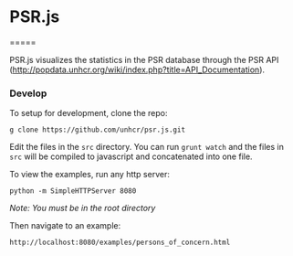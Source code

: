 # PSR.js
=====

PSR.js visualizes the statistics in the PSR database through the PSR API (http://popdata.unhcr.org/wiki/index.php?title=API_Documentation).

### Develop

To setup for development, clone the repo:

```
g clone https://github.com/unhcr/psr.js.git
```

Edit the files in the `src` directory. You can run `grunt watch` and the files in `src` will be compiled to javascript and concatenated into one file.

To view the examples, run any http server:

```
python -m SimpleHTTPServer 8080
```

_Note: You must be in the root directory_

Then navigate to an example:

```
http://localhost:8080/examples/persons_of_concern.html
```
